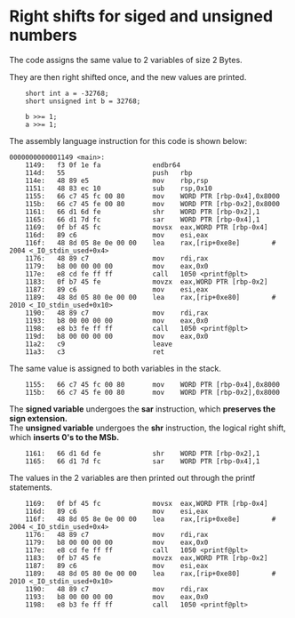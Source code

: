 # Right shifts for siged and unsigned numbers

The code assigns the same value to 2 variables of size 2 Bytes. <br>

They are then right shifted once, and the new values are printed. <br>

```
	short int a = -32768;
	short unsigned int b = 32768;

	b >>= 1;
	a >>= 1;

```

The assembly language instruction for this code is shown below: <br>
```
0000000000001149 <main>:
    1149:	f3 0f 1e fa          	endbr64 
    114d:	55                   	push   rbp
    114e:	48 89 e5             	mov    rbp,rsp
    1151:	48 83 ec 10          	sub    rsp,0x10
    1155:	66 c7 45 fc 00 80    	mov    WORD PTR [rbp-0x4],0x8000
    115b:	66 c7 45 fe 00 80    	mov    WORD PTR [rbp-0x2],0x8000
    1161:	66 d1 6d fe          	shr    WORD PTR [rbp-0x2],1
    1165:	66 d1 7d fc          	sar    WORD PTR [rbp-0x4],1
    1169:	0f bf 45 fc          	movsx  eax,WORD PTR [rbp-0x4]
    116d:	89 c6                	mov    esi,eax
    116f:	48 8d 05 8e 0e 00 00 	lea    rax,[rip+0xe8e]        # 2004 <_IO_stdin_used+0x4>
    1176:	48 89 c7             	mov    rdi,rax
    1179:	b8 00 00 00 00       	mov    eax,0x0
    117e:	e8 cd fe ff ff       	call   1050 <printf@plt>
    1183:	0f b7 45 fe          	movzx  eax,WORD PTR [rbp-0x2]
    1187:	89 c6                	mov    esi,eax
    1189:	48 8d 05 80 0e 00 00 	lea    rax,[rip+0xe80]        # 2010 <_IO_stdin_used+0x10>
    1190:	48 89 c7             	mov    rdi,rax
    1193:	b8 00 00 00 00       	mov    eax,0x0
    1198:	e8 b3 fe ff ff       	call   1050 <printf@plt>
    119d:	b8 00 00 00 00       	mov    eax,0x0
    11a2:	c9                   	leave  
    11a3:	c3                   	ret    

```

The same value is assigned to both variables in the stack. 
```
    1155:	66 c7 45 fc 00 80    	mov    WORD PTR [rbp-0x4],0x8000
    115b:	66 c7 45 fe 00 80    	mov    WORD PTR [rbp-0x2],0x8000

```
The **signed variable** undergoes the **sar** instruction, which **preserves the sign extension.** <br>
The **unsigned variable** undergoes the **shr** instruction, the logical right shift, which **inserts 0's to the MSb.** <br>
```
    1161:	66 d1 6d fe          	shr    WORD PTR [rbp-0x2],1
    1165:	66 d1 7d fc          	sar    WORD PTR [rbp-0x4],1

```

The values in the 2 variables are then printed out through the printf statements. <br>
```
    1169:	0f bf 45 fc          	movsx  eax,WORD PTR [rbp-0x4]
    116d:	89 c6                	mov    esi,eax
    116f:	48 8d 05 8e 0e 00 00 	lea    rax,[rip+0xe8e]        # 2004 <_IO_stdin_used+0x4>
    1176:	48 89 c7             	mov    rdi,rax
    1179:	b8 00 00 00 00       	mov    eax,0x0
    117e:	e8 cd fe ff ff       	call   1050 <printf@plt>
    1183:	0f b7 45 fe          	movzx  eax,WORD PTR [rbp-0x2]
    1187:	89 c6                	mov    esi,eax
    1189:	48 8d 05 80 0e 00 00 	lea    rax,[rip+0xe80]        # 2010 <_IO_stdin_used+0x10>
    1190:	48 89 c7             	mov    rdi,rax
    1193:	b8 00 00 00 00       	mov    eax,0x0
    1198:	e8 b3 fe ff ff       	call   1050 <printf@plt>

```
